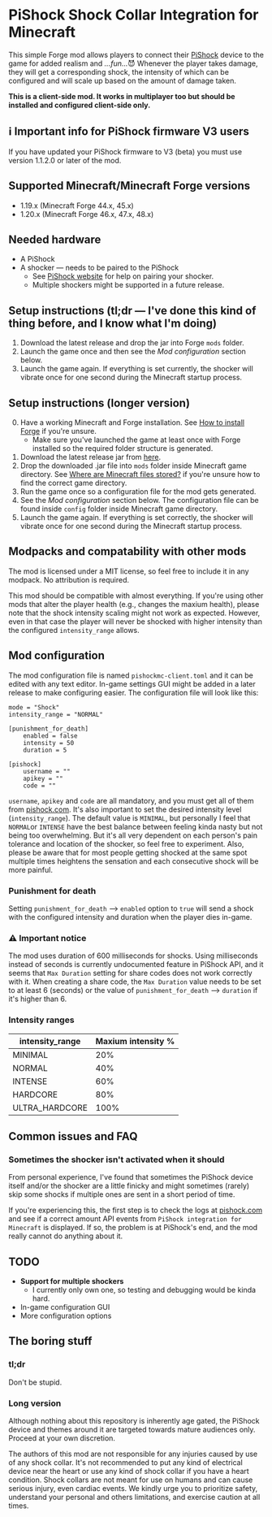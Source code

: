 # PiShock Shock Collar Integration for Minecraft
This simple Forge mod allows players
to connect their [PiShock](https://pishock.com) device to the game for added realism and _...fun..._:smiling_imp:
Whenever the player takes damage, they will get a corresponding shock,
the intensity of which can be configured and will scale up based on the amount of damage taken.

**This is a client-side mod. It works in multiplayer too but should be installed and configured client-side only.**

## :information_source: Important info for PiShock firmware V3 users
If you have updated your PiShock firmware to V3 (beta) you must use version 1.1.2.0 or later of the mod.

## Supported Minecraft/Minecraft Forge versions
* 1.19.x (Minecraft Forge 44.x, 45.x)
* 1.20.x (Minecraft Forge 46.x, 47.x, 48.x)

## Needed hardware
* A PiShock
* A shocker — needs to be paired to the PiShock
  * See [PiShock website](https://pishock.com) for help on pairing your shocker.
  * Multiple shockers might be supported in a future release.

## Setup instructions (tl;dr — I've done this kind of thing before, and I know what I'm doing)
1. Download the latest release and drop the jar into Forge `mods` folder.
2. Launch the game once and then see the _Mod configuration_ section below.
3. Launch the game again. If everything is set currently, the shocker will vibrate once for one second during the Minecraft startup process.

## Setup instructions (longer version)
0. Have a working Minecraft and Forge installation. See [How to install Forge](https://www.wikihow.com/Install-Minecraft-Forge) if you're unsure.
   * Make sure you've launched the game at least once with Forge installed so the required folder structure is generated.
1. Download the latest release jar from [here](https://github.com/ojaha065/PiShockForMC/releases).
2. Drop the downloaded .jar file into `mods` folder inside Minecraft game directory. See [Where are Minecraft files stored?](https://help.minecraft.net/hc/en-us/articles/4409159214605-Managing-Data-and-Game-Storage-in-Minecraft-Java-Edition-#h_01FGA90Z06DE00GT8E81SWX9SE) if you're unsure how to find the correct game directory.
3. Run the game once so a configuration file for the mod gets generated.
4. See the _Mod configuration_ section below. The configuration file can be found inside `config` folder inside Minecraft game directory.
5. Launch the game again. If everything is set correctly, the shocker will vibrate once for one second during the Minecraft startup process.

## Modpacks and compatability with other mods
The mod is licensed under a MIT license, so feel free to include it in any modpack. No attribution is required.

This mod should be compatible with almost everything.
If you're using other mods that alter the player health (e.g., changes the maxium health),
please note that the shock intensity scaling might not work as expected.
However, even in that case the player will never be shocked with higher intensity than the configured `intensity_range` allows.

## Mod configuration
The mod configuration file is named `pishockmc-client.toml` and it can be edited with any text editor. In-game settings GUI might be added in a later release to make configuring easier. The configuration file will look like this:

```
mode = "Shock"
intensity_range = "NORMAL"

[punishment_for_death]
	enabled = false
	intensity = 50
	duration = 5

[pishock]
	username = ""
	apikey = ""
	code = ""
```

`username`, `apikey` and `code` are all mandatory, and you must get all of them from [pishock.com](https://pishock.com).
It's also important to set the desired intensity level (`intensity_range`).
The default value is `MINIMAL`, but personally I feel that `NORMAL`or `INTENSE` have the best balance between feeling kinda nasty but not being too overwhelming.
But it's all very dependent on each person's pain tolerance and location of the shocker, so feel free to experiment.
Also, please be aware that for most people getting shocked at the same spot multiple times heightens the sensation and each consecutive shock will be more painful.

### Punishment for death
Setting `punishment_for_death` --> `enabled` option to `true` will send a shock with the configured intensity and duration when the player dies in-game.

### :warning: Important notice
The mod uses duration of 600 milliseconds for shocks.
Using milliseconds instead of seconds is currently undocumented feature in PiShock API,
and it seems that `Max Duration` setting for share codes does not work correctly with it.
When creating a share code,
the `Max Duration` value needs to be set to at least 6 (seconds)
or the value of `punishment_for_death` --> `duration` if it's higher than 6.

### Intensity ranges
| intensity_range | Maxium intensity % |
|-----------------|--------------------|
| MINIMAL         | 20%                |
| NORMAL          | 40%                |
| INTENSE         | 60%                |
| HARDCORE        | 80%                |
| ULTRA_HARDCORE  | 100%               |

## Common issues and FAQ
### Sometimes the shocker isn't activated when it should
From personal experience,
I've found that sometimes the PiShock device itself and/or the shocker are a little finicky
and might sometimes (rarely) skip some shocks if multiple ones are sent in a short period of time.

If you're experiencing this,
the first step is to check the logs at [pishock.com](https://pishock.com)
and see if a correct amount API events from `PiShock integration for Minecraft` is displayed.
If so, the problem is at PiShock's end, and the mod really cannot do anything about it.

## TODO
* **Support for multiple shockers**
  * I currently only own one, so testing and debugging would be kinda hard.
* In-game configuration GUI
* More configuration options

## The boring stuff
### tl;dr
Don't be stupid.

### Long version
Although nothing about this repository is inherently age gated,
the PiShock device and themes around it are targeted towards mature audiences only.
Proceed at your own discretion.

The authors of this mod are not responsible for any injuries caused by use of any shock collar.
It's not recommended to put any kind of electrical device near the heart
or use any kind of shock collar if you have a heart condition.
Shock collars are not meant for use on humans and can cause serious injury, even cardiac events.
We kindly urge you to prioritize safety,
understand your personal and others limitations, and exercise caution at all times.
